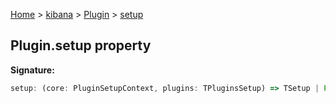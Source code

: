 [Home](./index) &gt; [kibana](./kibana.md) &gt; [Plugin](./kibana.plugin.md) &gt; [setup](./kibana.plugin.setup.md)

## Plugin.setup property

<b>Signature:</b>

```typescript
setup: (core: PluginSetupContext, plugins: TPluginsSetup) => TSetup | Promise<TSetup>;
```

